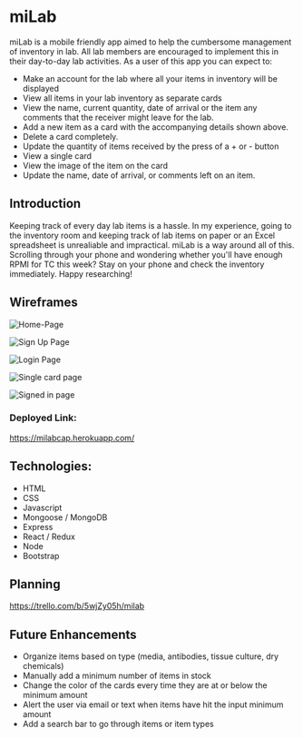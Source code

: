 # miLab



miLab is a mobile friendly app aimed to help the cumbersome management of inventory in lab. All lab members are encouraged to implement this in their day-to-day lab activities. As a user of this app you can expect to:

- Make an account for the lab where all your items in inventory will be displayed
- View all items in your lab inventory as separate cards
- View the name, current quantity, date of arrival or the item any comments that the receiver might leave for the lab.
- Add a new item as a card with the accompanying details shown above.
- Delete a card completely.
- Update the quantity of items received by the press of a + or - button
- View a single card
- View the image of the item on the card
- Update the name, date of arrival, or comments left on an item. 


## Introduction

Keeping track of every day lab items is a hassle. In my experience, going to the inventory room and keeping track of lab items on paper or an Excel spreadsheet is unrealiable and impractical. miLab is a way around all of this. Scrolling through your phone and wondering whether you'll have enough RPMI for TC this week? Stay on your phone and check the inventory immediately. Happy researching! 

## Wireframes

![Home-Page](https://i.imgur.com/AGzVx6I.png)

![Sign Up Page](https://i.imgur.com/35hkVSd.png) 

![Login Page](https://i.imgur.com/ZPQlh2O.png) 

![Single card page](https://i.imgur.com/Prqnzmq.png) 

![Signed in page](https://i.imgur.com/6vNIKyb.png) 

### Deployed Link:

https://milabcap.herokuapp.com/

## Technologies:

- HTML
- CSS
- Javascript 
- Mongoose / MongoDB
- Express
- React / Redux
- Node
- Bootstrap

## Planning

https://trello.com/b/5wjZy05h/milab


## Future Enhancements 

- Organize items based on type (media, antibodies, tissue culture, dry chemicals)
- Manually add a minimum number of items in stock
- Change the color of the cards every time they are at or below the minimum amount
- Alert the user via email or text when items have hit the input minimum amount
- Add a search bar to go through items or item types